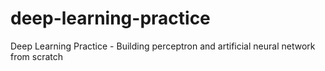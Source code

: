 # deep-learning-practice
Deep Learning Practice - Building perceptron and artificial neural network from scratch
